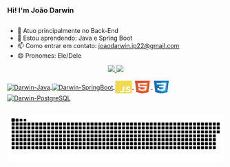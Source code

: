 ### Hi! I'm João Darwin
##
- 🔭 Atuo principalmente no Back-End
- 🌱 Estou aprendendo: Java e Spring Boot
- 📫 Como entrar em contato: joaodarwin.ip22@gmail.com
- 😄 Pronomes: Ele/Dele

<div align="center">
  <a href="https://github.com/Joao-Darwin">
  <img height="180em" src="https://github-readme-stats.vercel.app/api?username=Joao-Darwin&show_icons=true&theme=github_dark&include_all_commits=true&count_private=true"/>
  <img height="180em" src="https://github-readme-stats.vercel.app/api/top-langs/?username=Joao-Darwin&layout=compact&langs_count=7&theme=github_dark"/>
</div>
  
<div style="display: inline_block"><br>
  <img align="center" alt="Darwin-Java" height="30" width="40" src="https://cdn.jsdelivr.net/gh/devicons/devicon/icons/java/java-original.svg">
  <img align="center" alt="Darwin-SpringBoot" height="30" width="40" src="https://cdn.jsdelivr.net/gh/devicons/devicon/icons/spring/spring-original.svg">
  <img align="center" alt="Darwin-Js" height="30" width="40" src="https://raw.githubusercontent.com/devicons/devicon/master/icons/javascript/javascript-plain.svg">
  <img align="center" alt="Darwin-HTML" height="30" width="40" src="https://raw.githubusercontent.com/devicons/devicon/master/icons/html5/html5-original.svg">
  <img align="center" alt="Darwin-CSS" height="30" width="40" src="https://raw.githubusercontent.com/devicons/devicon/master/icons/css3/css3-original.svg">
  <img align="center" alt="Darwin-PostgreSQL" height="30" width="40" src="https://cdn.jsdelivr.net/gh/devicons/devicon/icons/postgresql/postgresql-original.svg">
</div>  
  
  ##

<div align="center">
  
  ![Snake animation](https://github.com/Joao-Darwin/Joao-Darwin/blob/output/github-contribution-grid-snake.svg)
  
</div>
